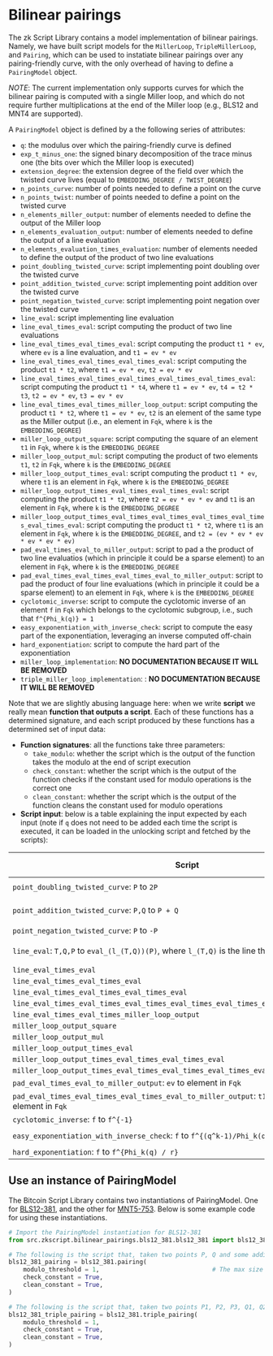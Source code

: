 # Bilinear pairings

The zk Script Library contains a model implementation of bilinear pairings. Namely, we have built script models for the `MillerLoop`, `TripleMillerLoop`, and `Pairing`, which can be used to instatiate bilinear pairings over any pairing-friendly curve, with the only overhead of having to define a `PairingModel` object.

*NOTE*: The current implementation only supports curves for which the bilinear pairing is computed with a single Miller loop, and which do not require further multiplications at the end of the Miller loop (e.g., BLS12 and MNT4 are supported).

A `PairingModel` object is defined by a the following series of attributes:
- `q`: the modulus over which the pairing-friendly curve is defined
- `exp_t_minus_one`: the signed binary decomposition of the trace minus one (the bits over which the Miller loop is executed)
- `extension_degree`: the extension degree of the field over which the twisted curve lives (equal to `EMBEDDING_DEGREE / TWIST_DEGREE`)
- `n_points_curve`: number of points needed to define a point on the curve
- `n_points_twist`: number of points needed to define a point on the twisted curve
- `n_elements_miller_output`: number of elements needed to define the output of the Miller loop
- `n_elements_evaluation_output`: number of elements needed to define the output of a line evaluation
- `n_elements_evaluation_times_evaluation`: number of elements needed to define the output of the product of two line evaluations
- `point_doubling_twisted_curve`: script implementing point doubling over the twisted curve
- `point_addition_twisted_curve`: script implementing point addition over the twisted curve
- `point_negation_twisted_curve`: script implementing point negation over the twisted curve
- `line_eval`: script implementing line evaluation
- `line_eval_times_eval`: script computing the product of two line evaluations
- `line_eval_times_eval_times_eval`: script computing the product `t1 * ev`, where `ev` is a line evaluation, and `t1 = ev * ev`
- `line_eval_times_eval_times_eval_times_eval`: script computing the product `t1 * t2`, where `t1 = ev * ev`, `t2 = ev * ev`
- `line_eval_times_eval_times_eval_times_eval_times_eval_times_eval`: script computing the product `t1 * t4`, where `t1 = ev * ev`, `t4 = t2 * t3`, `t2 = ev * ev`, `t3 = ev * ev`
- `line_eval_times_eval_times_miller_loop_output`: script computing the product `t1 * t2`, where `t1 = ev * ev`, `t2` is an element of the same type as the Miller output (i.e., an element in `Fqk`, where `k` is the `EMBEDDING_DEGREE`)
- `miller_loop_output_square`: script computing the square of an element `t1` in `Fqk`, where `k` is the `EMBEDDING_DEGREE`
- `miller_loop_output_mul`: script computing the product of two elements `t1`, `t2` in `Fqk`, where `k` is the `EMBEDDING_DEGREE`
- `miller_loop_output_times_eval`: script computing the product `t1 * ev`, where `t1` is an element in `Fqk`, where `k` is the `EMBEDDING_DEGREE`
- `miller_loop_output_times_eval_times_eval_times_eval`: script computing the product `t1 * t2`, where `t2 = ev * ev * ev` and `t1` is an element in `Fqk`, where `k` is the `EMBEDDING_DEGREE`
- `miller_loop_output_times_eval_times_eval_times_eval_times_eval_times_eval_times_eval`: script computing the product `t1 * t2`, where `t1` is an element in `Fqk`, where `k` is the `EMBEDDING_DEGREE`, and `t2 = (ev * ev * ev * ev * ev * ev)`
- `pad_eval_times_eval_to_miller_output`: script to pad a the product of two line evaluatios (which in principle it could be a sparse element) to an element in `Fqk`, where `k` is the `EMBEDDING_DEGREE`
- `pad_eval_times_eval_times_eval_times_eval_to_miller_output`: script to pad the product of four line evaluations (which in principle it could be a sparse element) to an element in `Fqk`, where `k` is the `EMBEDDING_DEGREE`
- `cyclotomic_inverse`: script to compute the cyclotomic inverse of an element `f` in `Fqk` which belongs to the cyclotomic subgroup, i.e., such that `f^{Phi_k(q)} = 1`
- `easy_exponentiation_with_inverse_check`: script to compute the easy part of the exponentiation, leveraging an inverse computed off-chain
- `hard_exponentiation`: script to compute the hard part of the exponentiation
- `miller_loop_implementation`: **NO DOCUMENTATION BECAUSE IT WILL BE REMOVED**
- `triple_miller_loop_implementation`: : **NO DOCUMENTATION BECAUSE IT WILL BE REMOVED**

Note that we are slightly abusing language here: when we write __script__ we really mean __function that outputs a script__. Each of these functions has a determined signature, and each script produced by these functions has a determined set of input data:
- **Function signatures**: all the functions take three parameters:
    - `take_modulo`: whether the script which is the output of the function takes the modulo at the end of script execution
    - `check_constant`: whether the script which is the output of the function checks if the constant used for modulo operations is the correct one
    - `clean_constant`: whether the script which is the output of the function cleans the constant used for modulo operations
- **Script input**: below is a table explaining the input expected by each input (note if `q` does not need to be added each time the script is executed, it can be loaded in the unlocking script and fetched by the scripts):

| Script | Expected input|
| ------ | ------------- |
|`point_doubling_twisted_curve`: `P` to `2P`| `q .. lambda_2P P`|
|`point_addition_twisted_curve`: `P,Q` to `P + Q`| `q .. lambda_(P+Q) P Q`|
|`point_negation_twisted_curve`: `P` to `-P`| `q .. P`|
|`line_eval`: `T,Q,P` to `eval_(l_(T,Q))(P)`, where `l_(T,Q)` is the line through `T,Q`| `q .. lambda_(T,Q) Q P`|
|`line_eval_times_eval`| `q .. ev ev`|
|`line_eval_times_eval_times_eval`| `q .. t1 ev`|
|`line_eval_times_eval_times_eval_times_eval`| `q .. t1 t2`|
|`line_eval_times_eval_times_eval_times_eval_times_eval_times_eval`| `q .. t1 t4`|
|`line_eval_times_eval_times_miller_loop_output`| `q .. t1 t2`|
|`miller_loop_output_square`| `q .. t1`|
|`miller_loop_output_mul`| `q .. t1 t2`|
|`miller_loop_output_times_eval`| `q .. t1 ev`|
|`miller_loop_output_times_eval_times_eval_times_eval`| `q .. t1 t2`|
|`miller_loop_output_times_eval_times_eval_times_eval_times_eval_times_eval_times_eval`| `q .. t1 t2`|
|`pad_eval_times_eval_to_miller_output`: `ev` to element in `Fqk`| `q .. ev`|
|`pad_eval_times_eval_times_eval_times_eval_to_miller_output`: `t1 = ev * ev * ev * ev` to element in `Fqk`| `q .. t1`|
|`cyclotomic_inverse`: `f` to `f^{-1}`| `q .. f`|
|`easy_exponentiation_with_inverse_check`: `f` to `f^{(q^k-1)/Phi_k(q)}`| `q .. f^{-1} f`|
|`hard_exponentiation`: `f` to `f^{Phi_k(q) / r}`| `q .. f`|

## Use an instance of PairingModel

The Bitcoin Script Library contains two instantiations of PairingModel. One for [BLS12-381](../lib/bilinear_pairings/bls12_381/bls12_381.py), and the other for [MNT5-753](../lib/bilinear_pairings/mnt4_753/mnt4_753.py). Below is some example code for using these instantiations.

```python
# Import the PairingModel instantiation for BLS12-381
from src.zkscript.bilinear_pairings.bls12_381.bls12_381 import bls12_381

# The following is the script that, taken two points P, Q and some additional data, compute the pairing e(P,Q)
bls12_381_pairing = bls12_381.pairing(
    modulo_threshold = 1,                               # The max size a number is allowed to reach during script execution
    check_constant = True,
    clean_constant = True,
)

# The following is the script that, taken two points P1, P2, P3, Q1, Q2, Q3, and some additional data, compute the product of the three pairins e(P1,Q1) * e(P2,Q2) * e(P3,Q3)
bls12_381_triple_pairing = bls12_381.triple_pairing(
    modulo_threshold = 1,                   
    check_constant = True,
    clean_constant = True,
)
```
